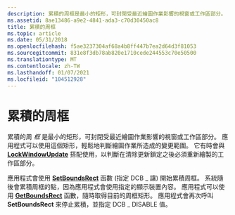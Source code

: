 ```yaml
---
description: 累積的周框是最小的矩形，可封閉受最近繪圖作業影響的視窗或工作區部分。
ms.assetid: 8ae13486-a9e2-4841-ada3-c70d30450ac8
title: 累積的周框
ms.topic: article
ms.date: 05/31/2018
ms.openlocfilehash: f5ae3237304af68a4b8ff447b7ea2d64d3f81053
ms.sourcegitcommit: 831e8f3db78ab820e1710cede244553c70e50500
ms.translationtype: MT
ms.contentlocale: zh-TW
ms.lasthandoff: 01/07/2021
ms.locfileid: "104512928"
---
```

# <a name="accumulated-bounding-rectangle"></a>累積的周框

累積的周 *框* 是最小的矩形，可封閉受最近繪圖作業影響的視窗或工作區部分。 應用程式可以使用這個矩形，輕鬆地判斷繪圖作業所造成的變更範圍。 它有時會與 [**LockWindowUpdate**](/windows/desktop/api/Winuser/nf-winuser-lockwindowupdate) 搭配使用，以判斷在清除更新鎖定之後必須重新繪製的工作區部分。

應用程式會使用 [**SetBoundsRect**](/windows/desktop/api/Wingdi/nf-wingdi-setboundsrect) 函數 (指定 DCB \_ 讓) 開始累積周框。 系統隨後會累積周框的點，因為應用程式會使用指定的顯示裝置內容。 應用程式可以使用 [**GetBoundsRect**](/windows/desktop/api/Wingdi/nf-wingdi-getboundsrect) 函數，隨時取得目前的周框矩形。 應用程式會再次呼叫 **SetBoundsRect** 來停止累積，並指定 DCB \_ DISABLE 值。

 

 



